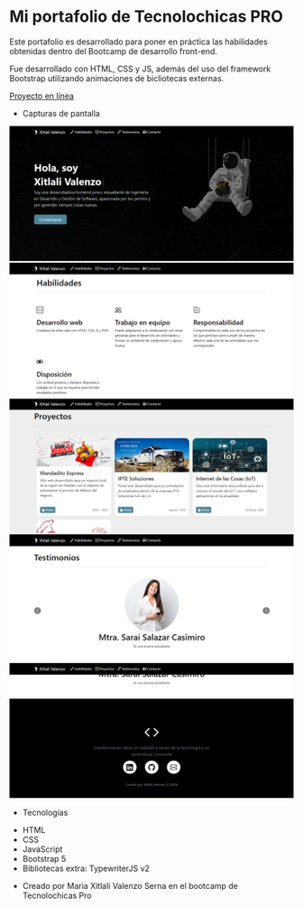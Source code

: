 # Mi portafolio de Tecnolochicas PRO

Este portafolio es desarrollado para poner en práctica las habilidades obtenidas dentro del Bootcamp de desarrollo front-end.

Fue desarrollado con HTML, CSS y JS, además del uso del framework Bootstrap utilizando animaciones de bicliotecas externas.

[Proyecto en línea](https://fascinating-salmiakki-a28c09.netlify.app/)

- Capturas de pantalla

![Sección Xitlali Valenzo](assets/xitlali.PNG)
![Sección Habilidades](assets/habilidades.PNG)
![Sección Proyectos](assets/proyectos.PNG)
![Sección Testominios](assets/testimonios.PNG)
![Sección Contacto](assets/contacto.png)

- Tecnologías

* HTML
* CSS
* JavaScript
* Bootstrap 5
* Bibliotecas extra: TypewriterJS v2

- Creado por Maria Xitlali Valenzo Serna en el bootcamp de Tecnolochicas Pro